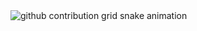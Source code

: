 <!--
**Tonyrj3268/Tonyrj3268** is a ✨ _special_ ✨ repository because its `README.md` (this file) appears on your GitHub profile.

Here are some ideas to get you started:

- 🔭 I’m currently working on ...
- 🌱 I’m currently learning ...
- 👯 I’m looking to collaborate on ...
- 🤔 I’m looking for help with ...
- 💬 Ask me about ...
- 📫 How to reach me: ...
- 😄 Pronouns: ...
- ⚡ Fun fact: ...
-->
<picture>
  <source media="(prefers-color-scheme: dark)" srcset="https://raw.githubusercontent.com/Tonyrj3268/Tonyrj3268/output/github-contribution-grid-snake-dark.svg">
  <source media="(prefers-color-scheme: light)" srcset="https://raw.githubusercontent.com/Tonyrj3268/Tonyrj3268/output/github-contribution-grid-snake.svg">
  <img alt="github contribution grid snake animation" src="https://raw.githubusercontent.com/Tonyrj3268/Tonyrj3268/output/github-contribution-grid-snake.svg">
</picture>
